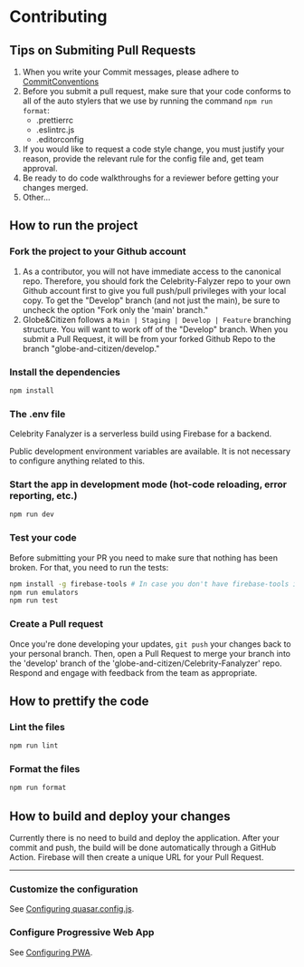 # Contributing

## Tips on Submiting Pull Requests

1. When you write your Commit messages, please adhere to [CommitConventions](https://www.conventionalcommits.org/en/v1.0.0/)
2. Before you submit a pull request, make sure that your code conforms to all of the auto stylers that we use by running the command `npm run format`:
   - .prettierrc
   - .eslintrc.js
   - .editorconfig
3. If you would like to request a code style change, you must justify your reason, provide the relevant rule for the config file and, get team approval.
4. Be ready to do code walkthroughs for a reviewer before getting your changes merged.
5. Other...

## How to run the project

### Fork the project to your Github account

1. As a contributor, you will not have immediate access to the canonical repo. Therefore, you should fork the Celebrity-Falyzer repo to your own Github account first to give you full push/pull privileges with your local copy. To get the "Develop" branch (and not just the main), be sure to uncheck the option "Fork only the 'main' branch."
2. Globe&Citizen follows a `Main | Staging | Develop | Feature` branching structure. You will want to work off of the "Develop" branch. When you submit a Pull Request, it will be from your forked Github Repo to the branch "globe-and-citizen/develop."

### Install the dependencies

```bash
npm install
```

### The .env file

Celebrity Fanalyzer is a serverless build using Firebase for a backend.

Public development environment variables are available.
It is not necessary to configure anything related to this.

### Start the app in development mode (hot-code reloading, error reporting, etc.)

```bash
npm run dev
```

### Test your code

Before submitting your PR you need to make sure that nothing has been broken.
For that, you need to run the tests:

```bash
npm install -g firebase-tools # In case you don't have firebase-tools installed
npm run emulators
npm run test
```

### Create a Pull request

Once you're done developing your updates, `git push` your changes back to your personal branch.
Then, open a Pull Request to merge your branch into the 'develop' branch of the 'globe-and-citizen/Celebrity-Fanalyzer' repo.
Respond and engage with feedback from the team as appropriate.

## How to prettify the code

### Lint the files

```bash
npm run lint
```

### Format the files

```bash
npm run format
```

## How to build and deploy your changes

Currently there is no need to build and deploy the application.
After your commit and push, the build will be done automatically through a GitHub Action.
Firebase will then create a unique URL for your Pull Request.

---

### Customize the configuration

See [Configuring quasar.config.js](https://v2.quasar.dev/quasar-cli-vite/quasar-config-js).

### Configure Progressive Web App

See [Configuring PWA](https://quasar.dev/quasar-cli-vite/developing-pwa/introduction).
